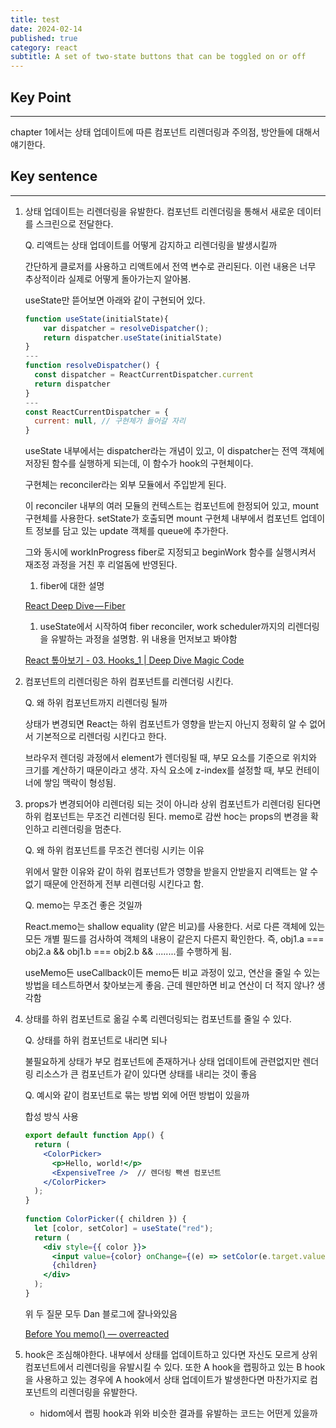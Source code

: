 ```yaml
---
title: test
date: 2024-02-14
published: true
category: react
subtitle: A set of two-state buttons that can be toggled on or off
---
```


## Key Point

---

chapter 1에서는 상태 업데이트에 따른 컴포넌트 리렌더링과 주의점, 방안들에 대해서 얘기한다.

## Key sentence

---

1. 상태 업데이트는 리렌더링을 유발한다. 컴포넌트 리렌더링을 통해서 새로운 데이터를 스크린으로 전달한다.
    
    Q. 리액트는 상태 업데이트를 어떻게 감지하고 리렌더링을 발생시킬까
    
    간단하게 클로저를 사용하고 리액트에서 전역 변수로 관리된다. 이런 내용은 너무 추상적이라 실제로 어떻게 돌아가는지 알아봄.
    
    useState만 뜯어보면 아래와 같이 구현되어 있다.
    
    ```jsx
    function useState(initialState){
    	var dispatcher = resolveDispatcher();
    	return dispatcher.useState(initialState)
    }
    ---
    function resolveDispatcher() {
      const dispatcher = ReactCurrentDispatcher.current
      return dispatcher
    }
    ---
    const ReactCurrentDispatcher = {
      current: null, // 구현체가 들어갈 자리
    }
    ```
    
    useState 내부에서는 dispatcher라는 개념이 있고, 이 dispatcher는 전역 객체에 저장된 함수를 실행하게 되는데, 이 함수가 hook의 구현체이다.
    
    구현체는 reconciler라는 외부 모듈에서 주입받게 된다.
    
    이 reconciler 내부의 여러 모듈의 컨텍스트는 컴포넌트에 한정되어 있고, mount 구현체를 사용한다. setState가 호출되면 mount 구현체 내부에서 컴포넌트 업데이트 정보를 담고 있는 update 객체를 queue에 추가한다.
    
    그와 동시에 workInProgress fiber로 지정되고 beginWork 함수를 실행시켜서 재조정 과정을 거친 후 리얼돔에 반영된다.
    
    1. fiber에 대한 설명
    
    [React Deep Dive — Fiber](https://blog.mathpresso.com/react-deep-dive-fiber-88860f6edbd0)
    
    1. useState에서 시작하여 fiber reconciler, work scheduler까지의 리렌더링을 유발하는 과정을 설명함. 위 내용을 먼저보고 봐야함
    
    [React 톺아보기 - 03. Hooks_1 | Deep Dive Magic Code](https://goidle.github.io/react/in-depth-react-hooks_1/)
    
2. 컴포넌트의 리렌더링은 하위 컴포넌트를 리렌더링 시킨다.
    
    Q. 왜 하위 컴포넌트까지 리렌더링 될까
    
    상태가 변경되면 React는 하위 컴포넌트가 영향을 받는지 아닌지 정확히 알 수 없어서 기본적으로 리렌더링 시킨다고 한다.
    
    브라우저 렌더링 과정에서 element가 렌더링될 때, 부모 요소를 기준으로 위치와 크기를 계산하기 때문이라고 생각. 자식 요소에 z-index를 설정할 때, 부모 컨테이너에 쌓임 맥락이 형성됨.
    
3. props가 변경되어야 리렌더링 되는 것이 아니라 상위 컴포넌트가 리렌더링 된다면 하위 컴포넌트는 무조건 리렌더링 된다. memo로 감싼 hoc는 props의 변경을 확인하고 리렌더링을 멈춘다.
    
    Q. 왜 하위 컴포넌트를 무조건 렌더링 시키는 이유
    
    위에서 말한 이유와 같이 하위 컴포넌트가 영향을 받을지 안받을지 리액트는 알 수 없기 때문에 안전하게 전부 리렌더링 시킨다고 함.
    
    Q. memo는 무조건 좋은 것일까
    
    React.memo는 shallow equality (얕은 비교)를 사용한다. 서로 다른 객체에 있는 모든 개별 필드를 검사하여 객체의 내용이 같은지 다른지 확인한다. 즉, obj1.a === obj2.a && obj1.b === obj2.b && ........를 수행하게 됨.
    
    useMemo든 useCallback이든 memo든 비교 과정이 있고, 연산을 줄일 수 있는 방법을 테스트하면서 찾아보는게 좋음. 근데 웬만하면 비교 연산이 더 적지 않나? 생각함
    
4. 상태를 하위 컴포넌트로 옮길 수록 리렌더링되는 컴포넌트를 줄일 수 있다.
    
    Q. 상태를 하위 컴포넌트로 내리면 되나
    
    불필요하게 상태가 부모 컴포넌트에 존재하거나 상태 업데이트에 관련없지만 렌더링 리소스가 큰 컴포넌트가 같이 있다면 상태를 내리는 것이 좋음
    
    Q. 예시와 같이 컴포넌트로 묶는 방법 외에 어떤 방법이 있을까
    
    합성 방식 사용
    
    ```jsx
    export default function App() {
      return (
        <ColorPicker>
          <p>Hello, world!</p>
          <ExpensiveTree />  // 렌더링 빡센 컴포넌트
        </ColorPicker>
      );
    }
     
    function ColorPicker({ children }) {
      let [color, setColor] = useState("red");
      return (
        <div style={{ color }}>
          <input value={color} onChange={(e) => setColor(e.target.value)} />
          {children}
        </div>
      );
    }
    ```
    
    위 두 질문 모두 Dan 블로그에 잘나와있음
    
    [Before You memo() — overreacted](https://overreacted.io/before-you-memo/)
    
5. hook은 조심해야한다. 내부에서 상태를 업데이트하고 있다면 자신도 모르게 상위 컴포넌트에서 리렌더링을 유발시킬 수 있다. 또한 A hook을 랩핑하고 있는 B hook을 사용하고 있는 경우에 A hook에서 상태 업데이트가 발생한다면 마찬가지로 컴포넌트의 리렌더링을 유발한다.
    
    - hidom에서 랩핑 hook과 위와 비슷한 결과를 유발하는 코드는 어떤게 있을까